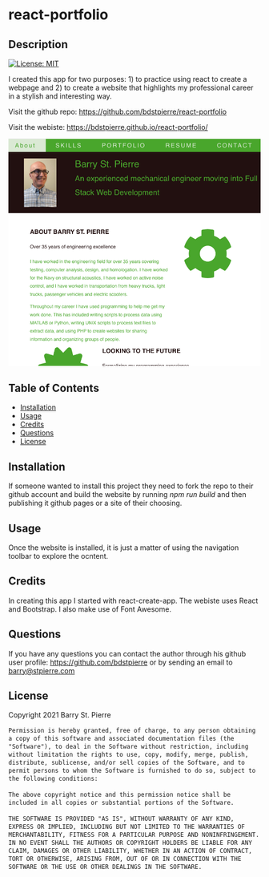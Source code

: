 # react-portfolio
## Description
[![License: MIT](https://img.shields.io/badge/License-MIT-yellow.svg)](https://opensource.org/licenses/MIT)

I created this app for two purposes: 1) to practice using react to create a webpage and 2) to create a website that highlights my professional career in a stylish and interesting way.  

Visit the github repo: https://github.com/bdstpierre/react-portfolio

Visit the webiste: https://bdstpierre.github.io/react-portfolio/

![Screenshot of the apllication or project](./public/images/react-portfolio.png)
## Table of Contents
- [Installation](#installation)
- [Usage](#usage)
- [Credits](#credits)
- [Questions](#questions)
- [License](#license)

## Installation
If someone wanted to install this project they need to fork the repo to their github account and build the website by running *npm run build* and then publishing it github pages or a site of their choosing.
## Usage
Once the website is installed, it is just a matter of using the navigation toolbar to explore the ocntent.
## Credits
In creating this app I started with react-create-app.  The webiste uses React and Bootstrap.  I also make use of Font Awesome.
## Questions
If you have any questions you can contact the author through his github user profile: https://github.com/bdstpierre
or by sending an email to barry@stpierre.com
## License
Copyright 2021 Barry St. Pierre

    Permission is hereby granted, free of charge, to any person obtaining a copy of this software and associated documentation files (the "Software"), to deal in the Software without restriction, including without limitation the rights to use, copy, modify, merge, publish, distribute, sublicense, and/or sell copies of the Software, and to permit persons to whom the Software is furnished to do so, subject to the following conditions:
    
    The above copyright notice and this permission notice shall be included in all copies or substantial portions of the Software.
    
    THE SOFTWARE IS PROVIDED "AS IS", WITHOUT WARRANTY OF ANY KIND, EXPRESS OR IMPLIED, INCLUDING BUT NOT LIMITED TO THE WARRANTIES OF MERCHANTABILITY, FITNESS FOR A PARTICULAR PURPOSE AND NONINFRINGEMENT. IN NO EVENT SHALL THE AUTHORS OR COPYRIGHT HOLDERS BE LIABLE FOR ANY CLAIM, DAMAGES OR OTHER LIABILITY, WHETHER IN AN ACTION OF CONTRACT, TORT OR OTHERWISE, ARISING FROM, OUT OF OR IN CONNECTION WITH THE SOFTWARE OR THE USE OR OTHER DEALINGS IN THE SOFTWARE.
    

